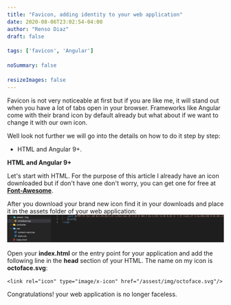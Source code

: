 ```yaml
---
title: "Favicon, adding identity to your web application"
date: 2020-08-06T23:02:54-04:00
author: "Renso Diaz"
draft: false
 
tags: ['favicon', 'Angular']
 
noSummary: false
 
resizeImages: false
---
```

 
Favicon is not very noticeable at first but if you are like me, it will stand out when you have a lot of tabs open in your browser. Frameworks like Angular come with their brand icon by default already but what about if we want to change it with our own icon.
 
Well look not further we will go into the details on how to do it step by step:
 
- HTML and Angular 9+.
 
**HTML and Angular 9+**
 
Let's start with HTML. For the purpose of this article I already have an icon downloaded but if don't have one don't worry, you can get one for free at [**Font-Awesome**](https://fontawesome.com/icons?d=gallery).
 
After you download your brand new icon find it in your downloads and place it in the assets folder of your web application:
![](icon-location.png)
 
Open your **index.html** or the entry point for your application and add the following line in the **head** section of your HTML. The name on my icon is **octoface.svg**:
```
<link rel="icon" type="image/x-icon" href="/assest/img/octoface.svg"/>
```
 
Congratulations! your web application is no longer faceless.
 
 

